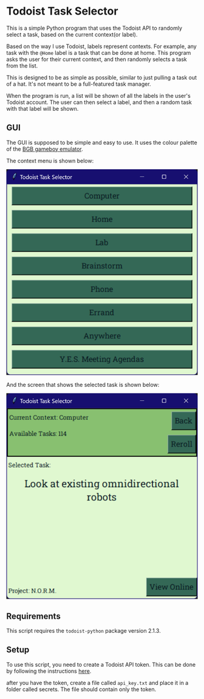 # Todoist Task Selector

This is a simple Python program that uses the Todoist API to randomly select a
task, based on the current context(or label).

Based on the way I use Todoist, labels represent contexts. For example, any task
with the `@Home` label is a task that can be done at home. This program asks the
user for their current context, and then randomly selects a task from the list.

This is designed to be as simple as possible, similar to just pulling a task out
of a hat. It's not meant to be a full-featured task manager.

When the program is run, a list will be shown of all the labels in the user's
Todoist account. The user can then select a label, and then a random task with
that label will be shown.

## GUI

The GUI is supposed to be simple and easy to use. It uses the colour palette of
the [BGB gameboy emulator](https://bgb.bircd.org/).

The context menu is shown below:

![Context menu](photos/ContextMenu.png)

And the screen that shows the selected task is shown below:

![Task screen](photos/TaskMenu.png)

## Requirements

This script requires the `todoist-python` package version 2.1.3.

## Setup

To use this script, you need to create a Todoist API token. This can be done by
following the instructions
[here](https://todoist.com/help/articles/find-your-api-token-Jpzx9IIlB).

after you have the token, create a file called `api_key.txt` and place it in a
folder called secrets. The file should contain only the token.
